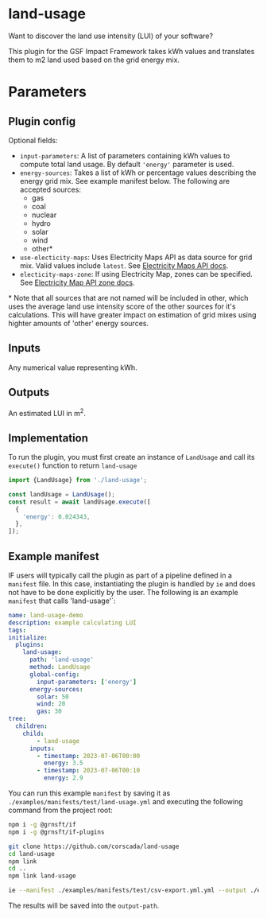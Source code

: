 # land-usage

Want to discover the land use intensity (LUI) of your software?

This plugin for the GSF Impact Framework takes kWh values and translates them to m2 land used based on the grid energy mix.

# Parameters

## Plugin config

Optional fields:

- `input-parameters`: A list of parameters containing kWh values to compute total land usage.
 By default `'energy'` parameter is used.
- `energy-sources`: Takes a list of kWh or percentage values describing the energy grid mix. See example manifest below. The following are accepted sources:
  - gas
  - coal
  - nuclear
  - hydro
  - solar
  - wind
  - other*
- `use-electicity-maps`: Uses Electricity Maps API as data source for grid mix. Valid values include `latest`. See [Electricity Maps API docs](https://static.electricitymaps.com/api/docs/index.html).
- `electicity-maps-zone`: If using Electricity Map, zones can be specified. See [Electricity Map API zone docs](https://static.electricitymaps.com/api/docs/index.html#zones).

\* Note that all sources that are not named will be included in other, which uses the average land use intensity score of the other sources for it's calculations. This will have greater impact on estimation of grid mixes using highter amounts of 'other' energy sources.

## Inputs

Any numerical value representing kWh.

## Outputs

An estimated LUI in m<sup>2</sup>.

## Implementation

To run the plugin, you must first create an instance of `LandUsage` and call its `execute()` function to return `land-usage`

```typescript
import {LandUsage} from './land-usage';

const landUsage = LandUsage();
const result = await landUsage.execute([
  {
    'energy': 0.024343,
  },
]);
```

## Example manifest

IF users will typically call the plugin as part of a pipeline defined in a `manifest`
file. In this case, instantiating the plugin is handled by
`ie` and does not have to be done explicitly by the user.
The following is an example `manifest` that calls 'land-usage'`:

```yaml
name: land-usage-demo
description: example calculating LUI
tags:
initialize:
  plugins:
    land-usage:
      path: 'land-usage'
      method: LandUsage
      global-config:
        input-parameters: ['energy']
      energy-sources:
        solar: 50
        wind: 20
        gas: 30
tree:
  children:
    child:
        - land-usage
      inputs:
        - timestamp: 2023-07-06T00:00
          energy: 3.5
        - timestamp: 2023-07-06T00:10
          energy: 2.9
```

You can run this example `manifest` by saving it as `./examples/manifests/test/land-usage.yml` and executing the following command from the project root:

```sh
npm i -g @grnsft/if
npm i -g @grnsft/if-plugins

git clone https://github.com/corscada/land-usage
cd land-usage
npm link
cd ..
npm link land-usage

ie --manifest ./examples/manifests/test/csv-export.yml.yml --output ./examples/outputs/csv-export.yml.yml
```

The results will be saved into the `output-path`.
